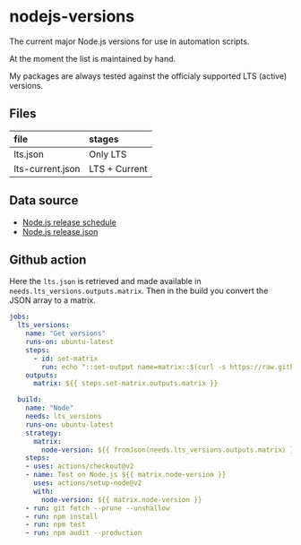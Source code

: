# nodejs-versions

The current major Node.js versions for use in
automation scripts.

At the moment the list is maintained by hand.

My packages are always tested against the officialy
supported LTS (active) versions.


## Files

file             | stages
:----------------|:------
lts.json         | Only LTS
lts-current.json | LTS + Current


## Data source

- [Node.js release schedule](https://nodejs.org/en/about/releases/)
- [Node.js release.json](https://raw.githubusercontent.com/nodejs/Release/main/schedule.json)


## Github action

Here the `lts.json` is retrieved and made available in
`needs.lts_versions.outputs.matrix`.
Then in the build you convert the JSON array to a matrix.


```yml
jobs:
  lts_versions:
    name: "Get versions"
    runs-on: ubuntu-latest
    steps:
      - id: set-matrix
        run: echo "::set-output name=matrix::$(curl -s https://raw.githubusercontent.com/fvdm/nodejs-versions/main/lts.json)"
    outputs:
      matrix: ${{ steps.set-matrix.outputs.matrix }}

  build:
    name: "Node"
    needs: lts_versions
    runs-on: ubuntu-latest
    strategy:
      matrix:
        node-version: ${{ fromJson(needs.lts_versions.outputs.matrix) }}
    steps:
    - uses: actions/checkout@v2
    - name: Test on Node.js ${{ matrix.node-version }}
      uses: actions/setup-node@v2
      with:
        node-version: ${{ matrix.node-version }}
    - run: git fetch --prune --unshallow
    - run: npm install
    - run: npm test
    - run: npm audit --production
```
